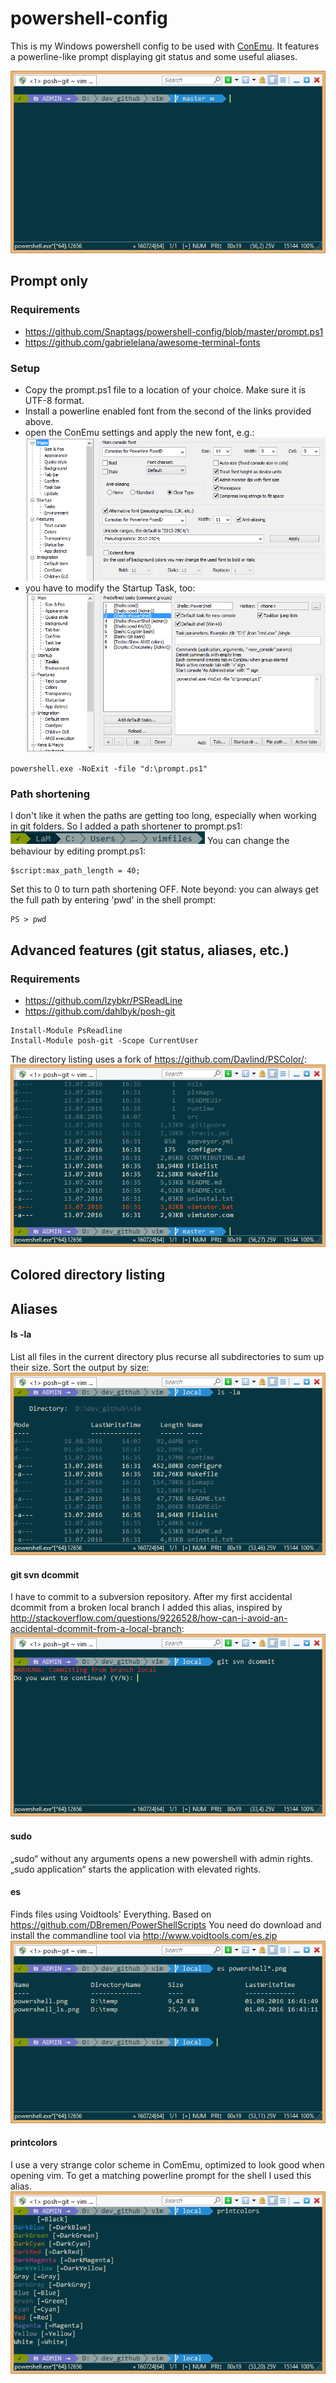 # powershell-config
This is my Windows powershell config to be used with [ConEmu](https://github.com/Maximus5/ConEmu). It features a powerline-like prompt displaying git status and some useful aliases.

![Alt text](/images/powershell.png?raw=true "Basic look of the prompt in ConEmu")

## Prompt only
### Requirements
- https://github.com/Snaptags/powershell-config/blob/master/prompt.ps1
- https://github.com/gabrielelana/awesome-terminal-fonts

### Setup
- Copy the prompt.ps1 file to a location of your choice. Make sure it is UTF-8 format.
- Install a powerline enabled font from the second of the links provided above.
- open the ConEmu settings and apply the new font, e.g.:
![Alt text](/images/conemu_main.png?raw=true "ConEmu Settings/Main")
- you have to modify the Startup Task, too:
![Alt text](/images/conemu_startup.png?raw=true "ConEmu Settings/Startup/Tasks")
```
powershell.exe -NoExit -file "d:\prompt.ps1"
```
### Path shortening

I don't like it when the paths are getting too long, especially when working in git folders. So I added a path shortener to prompt.ps1:
![Alt text](/images/pathlength.png?raw=true "Abbreviate too long directories")
You can change the behaviour by editing prompt.ps1:
```
$script:max_path_length = 40;
```
Set this to 0 to turn path shortening OFF. Note beyond: you can always get the full path by entering 'pwd' in the shell prompt:
```
PS > pwd
```

## Advanced features (git status, aliases, etc.)

### Requirements
- https://github.com/lzybkr/PSReadLine
- https://github.com/dahlbyk/posh-git
```
Install-Module PsReadline
Install-Module posh-git -Scope CurrentUser
```

The directory listing uses a fork of https://github.com/Davlind/PSColor/:
![Alt text](/images/powershell_ls.png?raw=true "directory listing")

## Colored directory listing

## Aliases

#### ls -la
List all files in the current directory plus recurse all subdirectories to sum up their size. Sort the output by size:
![Alt text](/images/powershell_ls_la.png?raw=true "directory listing")

#### git svn dcommit
I have to commit to a subversion repository. After my first accidental dcommit from a broken local branch I added this alias, inspired by http://stackoverflow.com/questions/9226528/how-can-i-avoid-an-accidental-dcommit-from-a-local-branch:
![Alt text](/images/git_svn_dcommit.png?raw=true "avoid an accidental dcommit from a local branch")

#### sudo
„sudo“ without any arguments opens a new powershell with admin rights. „sudo application“ starts the application with elevated rights.

#### es
Finds files using Voidtools' Everything. Based on https://github.com/DBremen/PowerShellScripts
You need do download and install the commandline tool via http://www.voidtools.com/es.zip
![Alt text](/images/powershell_es.png?raw=true "blazing fast everything search results")

#### printcolors
I use a very strange color scheme in ComEmu, optimized to look good when opening vim. To get a matching powerline prompt for the shell I used this alias.
![Alt text](/images/powershell_colors.png?raw=true "shell colors and what they actually look like")
